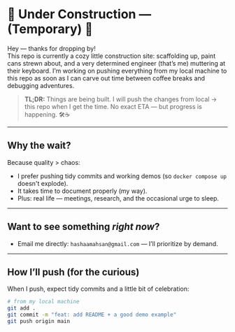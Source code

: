 # 🚧 Under Construction — (Temporary) 🚧

Hey — thanks for dropping by!  
This repo is currently a cozy little construction site: scaffolding up, paint cans strewn about, and a very determined engineer (that’s me) muttering at their keyboard. I’m working on pushing everything from my local machine to this repo as soon as I can carve out time between coffee breaks and debugging adventures.

> **TL;DR:** Things are being built. I will push the changes from local → this repo when I get the time. No exact ETA — but progress is happening. 🛠️☕️

---

## Why the wait?
Because quality > chaos:
- I prefer pushing tidy commits and working demos (so `docker compose up` doesn't explode).  
- It takes time to document properly (my way).  
- Plus: real life — meetings, research, and the occasional urge to sleep.

---

## Want to see something *right now*?
- Email me directly: `hashaamahsan@gmail.com` — I’ll prioritize by demand.  

---

## How I’ll push (for the curious)
When I push, expect tidy commits and a little bit of celebration:
```bash
# from my local machine
git add .
git commit -m "feat: add README + a good demo example"
git push origin main 
